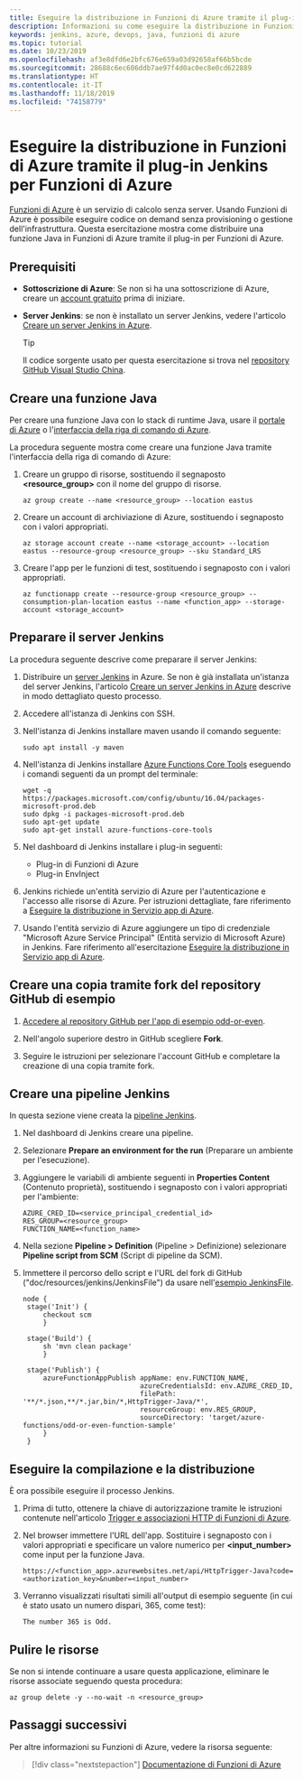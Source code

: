 ```yaml
---
title: Eseguire la distribuzione in Funzioni di Azure tramite il plug-in Jenkins per Funzioni di Azure
description: Informazioni su come eseguire la distribuzione in Funzioni di Azure tramite il plug-in Jenkins per Funzioni di Azure
keywords: jenkins, azure, devops, java, funzioni di azure
ms.topic: tutorial
ms.date: 10/23/2019
ms.openlocfilehash: af3e8dfd6e2bfc676e659a03d92658af66b5bcde
ms.sourcegitcommit: 28688c6ec606ddb7ae97f4d0ac0ec8e0cd622889
ms.translationtype: HT
ms.contentlocale: it-IT
ms.lasthandoff: 11/18/2019
ms.locfileid: "74158779"
---
```

# <a name="deploy-to-azure-functions-using-the-jenkins-azure-functions-plug-in"></a>Eseguire la distribuzione in Funzioni di Azure tramite il plug-in Jenkins per Funzioni di Azure

[Funzioni di Azure](/azure/azure-functions/) è un servizio di calcolo senza server. Usando Funzioni di Azure è possibile eseguire codice on demand senza provisioning o gestione dell'infrastruttura. Questa esercitazione mostra come distribuire una funzione Java in Funzioni di Azure tramite il plug-in per Funzioni di Azure.

## <a name="prerequisites"></a>Prerequisiti

- **Sottoscrizione di Azure**: Se non si ha una sottoscrizione di Azure, creare un [account gratuito](https://azure.microsoft.com/free/?ref=microsoft.com&utm_source=microsoft.com&utm_medium=docs&utm_campaign=visualstudio) prima di iniziare.
- **Server Jenkins**: se non è installato un server Jenkins, vedere l'articolo [Creare un server Jenkins in Azure](./install-jenkins-solution-template.md).

  > [!TIP]
  > Il codice sorgente usato per questa esercitazione si trova nel [repository GitHub Visual Studio China](https://github.com/VSChina/odd-or-even-function/blob/master/src/main/java/com/microsoft/azure/Function.java).

## <a name="create-a-java-function"></a>Creare una funzione Java

Per creare una funzione Java con lo stack di runtime Java, usare il [portale di Azure](https://portal.azure.com) o l'[interfaccia della riga di comando di Azure](/cli/azure/?view=azure-cli-latest).

La procedura seguente mostra come creare una funzione Java tramite l'interfaccia della riga di comando di Azure:

1. Creare un gruppo di risorse, sostituendo il segnaposto  **&lt;resource_group>** con il nome del gruppo di risorse.

    ```cli
    az group create --name <resource_group> --location eastus
    ```

1. Creare un account di archiviazione di Azure, sostituendo i segnaposto con i valori appropriati.
 
    ```cli
    az storage account create --name <storage_account> --location eastus --resource-group <resource_group> --sku Standard_LRS    
    ```

1. Creare l'app per le funzioni di test, sostituendo i segnaposto con i valori appropriati.

    ```cli
    az functionapp create --resource-group <resource_group> --consumption-plan-location eastus --name <function_app> --storage-account <storage_account>
    ```

## <a name="prepare-jenkins-server"></a>Preparare il server Jenkins

La procedura seguente descrive come preparare il server Jenkins:

1. Distribuire un [server Jenkins](https://aka.ms/jenkins-on-azure) in Azure. Se non è già installata un'istanza del server Jenkins, l'articolo [Creare un server Jenkins in Azure](./install-jenkins-solution-template.md) descrive in modo dettagliato questo processo.

1. Accedere all'istanza di Jenkins con SSH.

1. Nell'istanza di Jenkins installare maven usando il comando seguente:

    ```terminal
    sudo apt install -y maven
    ```

1. Nell'istanza di Jenkins installare [Azure Functions Core Tools](/azure/azure-functions/functions-run-local) eseguendo i comandi seguenti da un prompt del terminale:

    ```terminal
    wget -q https://packages.microsoft.com/config/ubuntu/16.04/packages-microsoft-prod.deb
    sudo dpkg -i packages-microsoft-prod.deb
    sudo apt-get update
    sudo apt-get install azure-functions-core-tools
    ```

1. Nel dashboard di Jenkins installare i plug-in seguenti:

    - Plug-in di Funzioni di Azure
    - Plug-in EnvInject

1. Jenkins richiede un'entità servizio di Azure per l'autenticazione e l'accesso alle risorse di Azure. Per istruzioni dettagliate, fare riferimento a [Eseguire la distribuzione in Servizio app di Azure](./tutorial-jenkins-deploy-web-app-azure-app-service.md).

1. Usando l'entità servizio di Azure aggiungere un tipo di credenziale "Microsoft Azure Service Principal" (Entità servizio di Microsoft Azure) in Jenkins. Fare riferimento all'esercitazione [Eseguire la distribuzione in Servizio app di Azure](./tutorial-jenkins-deploy-web-app-azure-app-service.md#add-service-principal-to-jenkins).

## <a name="fork-the-sample-github-repo"></a>Creare una copia tramite fork del repository GitHub di esempio

1. [Accedere al repository GitHub per l'app di esempio odd-or-even](https://github.com/VSChina/odd-or-even-function.git).

1. Nell'angolo superiore destro in GitHub scegliere **Fork**.

1. Seguire le istruzioni per selezionare l'account GitHub e completare la creazione di una copia tramite fork.

## <a name="create-a-jenkins-pipeline"></a>Creare una pipeline Jenkins

In questa sezione viene creata la [pipeline Jenkins](https://jenkins.io/doc/book/pipeline/).

1. Nel dashboard di Jenkins creare una pipeline.

1. Selezionare **Prepare an environment for the run** (Preparare un ambiente per l'esecuzione).

1. Aggiungere le variabili di ambiente seguenti in **Properties Content** (Contenuto proprietà), sostituendo i segnaposto con i valori appropriati per l'ambiente:

    ```
    AZURE_CRED_ID=<service_principal_credential_id>
    RES_GROUP=<resource_group>
    FUNCTION_NAME=<function_name>
    ```
    
1. Nella sezione **Pipeline > Definition** (Pipeline > Definizione) selezionare **Pipeline script from SCM** (Script di pipeline da SCM).

1. Immettere il percorso dello script e l'URL del fork di GitHub ("doc/resources/jenkins/JenkinsFile") da usare nell'[esempio JenkinsFile](https://github.com/VSChina/odd-or-even-function/blob/master/doc/resources/jenkins/JenkinsFile).

   ```
   node {
    stage('Init') {
        checkout scm
        }

    stage('Build') {
        sh 'mvn clean package'
        }

    stage('Publish') {
        azureFunctionAppPublish appName: env.FUNCTION_NAME, 
                                azureCredentialsId: env.AZURE_CRED_ID, 
                                filePath: '**/*.json,**/*.jar,bin/*,HttpTrigger-Java/*', 
                                resourceGroup: env.RES_GROUP, 
                                sourceDirectory: 'target/azure-functions/odd-or-even-function-sample'
        }
    }
    ```

## <a name="build-and-deploy"></a>Eseguire la compilazione e la distribuzione

È ora possibile eseguire il processo Jenkins.

1. Prima di tutto, ottenere la chiave di autorizzazione tramite le istruzioni contenute nell'articolo [Trigger e associazioni HTTP di Funzioni di Azure](/azure/azure-functions/functions-bindings-http-webhook#authorization-keys).

1. Nel browser immettere l'URL dell'app. Sostituire i segnaposto con i valori appropriati e specificare un valore numerico per **&lt;input_number>** come input per la funzione Java.

    ```
    https://<function_app>.azurewebsites.net/api/HttpTrigger-Java?code=<authorization_key>&number=<input_number>
    ```
1. Verranno visualizzati risultati simili all'output di esempio seguente (in cui è stato usato un numero dispari, 365, come test):

    ```output
    The number 365 is Odd.
    ```

## <a name="clean-up-resources"></a>Pulire le risorse

Se non si intende continuare a usare questa applicazione, eliminare le risorse associate seguendo questa procedura:

```cli
az group delete -y --no-wait -n <resource_group>
```

## <a name="next-steps"></a>Passaggi successivi

Per altre informazioni su Funzioni di Azure, vedere la risorsa seguente:
> [!div class="nextstepaction"]
> [Documentazione di Funzioni di Azure](/azure/azure-functions/)
